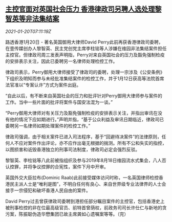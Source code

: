 <!--1611127393000-->
[主控官面对英国社会压力 香港律政司另聘人选处理黎智英等非法集结案](https://cn.reuters.com/article/hk-legalnext-digital-0120-wedn-idCNKBS29P0M1)
------

<div><i>2021-01-20T07:11:19Z</i></div><p>路透香港1月20日 - 著名英国御用大律师David Perry此前再获香港律政司委聘，在壹传媒创办人黎智英、民主党创党主席李柱铭等人涉嫌在维园非法集结案件担任主控官。但律政司周三发表声明指，Perry对来自英国社会的压力及豁免强制检疫的安排表示关注，因此已委聘另一名律师处理检控工作。</p><p>律政司表示，Perry御用大律师接受了律政司的委聘，处理一宗涉及《公安条例》下组织及明知而参与未经批准集结案件的检控工作，并于1月12日获高等法院首席法官准以“专案认许”方式为案件出庭。</p><p>“自此以后，有不断来自英国社会的压力和批评针对Perry御用大律师参与案件的工作。当中一些片面的批评将案件与国安法混为一谈。”</p><p>“Perry御用大律师对有关压力及豁免强制检疫的安排表示关注，并指出审讯在没有他的情况下应如期进行。”声明并指，“基于公众利益及审讯日期临近，律政司已委聘另一名律师如期处理案件的检控工作。”</p><p>律政司强调，由于相关案件已进入司法程序，基于“回避待决案件”的法律原则，任何人不应对案件作出评论，亦不应作出毫无根据的揣测。所有不公和失实的指控，以图损害和诋毁香港独立的刑事司法制度，律政司必定会强烈反驳。</p><p>黎智英、李柱铭等八此前被指组织及参与2019年8月18日维园流水式集会，八人否认控罪，并将争议控罪的合宪性，案件下月中开审。</p><p>英国外交大臣拉布(Dominic Raab)此前接受媒体访问时称，一名英国律师检控香港民主派人士是“唯利是图”，不明白任何有良心、来自世界级专业法律界的人士会接手一宗侵犯和破坏香港人民自由的案件。</p><p>David Perry过去曾获律政司委聘到港担任部分瞩目案件的主控官，包括香港史上被刑事检控的非在位最高级官员、前特首曾荫权，前政务司司长许仕仁与新地的贪污案，陈振聪伪造华懋集团已故主席龚如心遗嘱案等等。（完）</p>

